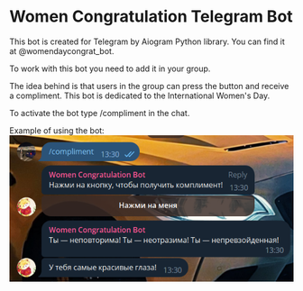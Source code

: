 # Women Congratulation Telegram Bot

This bot is created for Telegram by Aiogram Python library. You can find it at @womendaycongrat_bot.

To work with this bot you need to add it in your group. 

The idea behind is that users in the group can press the button and receive a compliment. This bot is dedicated to the International Women's Day.

To activate the bot type /compliment in the chat. 

Example of using the bot:
![Image alt](https://github.com/vtecovsky/Women-Congratulation-Bot/raw/master/example_of_using.png)


